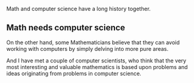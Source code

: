 
Math and computer science have a long history together.

## Math needs computer science
On the other hand, some Mathematicians believe that they can avoid working with computers by simply delving into more pure areas.

And I have met a couple of computer scientists, who think that the very most interesting and valuable mathematics is based upon problems and ideas originating from problems in computer science.
